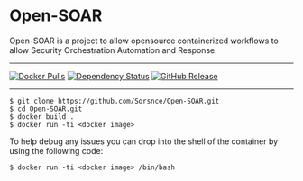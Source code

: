 # Open-SOAR
Open-SOAR is a project to allow opensource containerized workflows to allow Security Orchestration Automation and Response. 

---

[![Docker Pulls](https://img.shields.io/docker/pulls/sorsnce/open-soar.svg)](https://hub.docker.com/r/sorsnce/open-soar)
[![Dependency Status](https://img.shields.io/librariesio/release/github/sorsnce/open-soar)](https://github.com/Sorsnce/Open-SOAR/network/dependencies)
[![GitHub Release](https://img.shields.io/github/v/tag/sorsnce/open-soar)](https://github.com/sorsnce/Open-SOAR/releases/latest)


---

```
$ git clone https://github.com/Sorsnce/Open-SOAR.git
$ cd Open-SOAR.git
$ docker build .
$ docker run -ti <docker image>
```
To help debug any issues you can drop into the shell of the container by using the following code:
```
$ docker run -ti <docker image> /bin/bash
```
